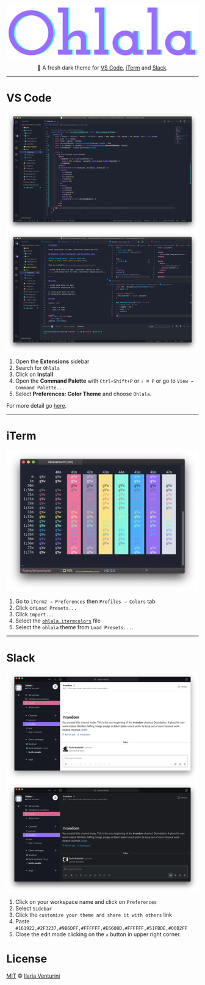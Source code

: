 <div align="center" style="text-align: center;">

  ![logo](./vscode/assets/logo.png)

  🌈 A fresh dark theme for [VS Code](https://code.visualstudio.com/), [iTerm](https://www.iterm2.com/) and [Slack](https://slack.com/).

</div>

---

# VS Code

![VSCode JSX](./vscode/assets/jsx.png)
![VSCode Markdown CSS HTML Typescript](./vscode/assets/markdown-css-html-typescript.png)

1. Open the **Extensions** sidebar
2. Search for `Ohlala`
3. Click on **Install**
4. Open the **Command Palette** with `Ctrl+Shift+P` or `⇧ ⌘ P` or go to `View → Command Palette...`
5. Select **Preferences: Color Theme** and choose `Ohlala`.

For more detail go [here](https://github.com/ilariaventurini/ohlala/tree/master/vscode).

---

# iTerm

![iTerm](./vscode/assets/iTerm.png)

1. Go to `iTerm2 → Preferences` then `Profiles → Colors` tab
2. Click on`Load Presets...`
3. Click `Import...`
4. Select the [`ohlala.itermcolors`](ohlala.itermcolors) file
5. Select the `ohlala` theme from `Load Presets...`.

---

# Slack

![Slack light](./vscode/assets/slack-light.png)
![Slack dark](./vscode/assets/slack-dark.png)

1. Click on your workspace name and click on `Preferences`
2. Select `Sidebar`
3. Click the `customize your theme and share it with others` link
4. Paste `#161922,#2F3237,#9B6DFF,#FFFFFF,#E6608D,#FFFFFF,#51FBDE,#00B2FF`
5. Close the edit mode clicking on the `x` button in upper right corner.

# License

[MIT](https://github.com/ilariaventurini/ohlala/blob/master/LICENSE) © [Ilaria Venturini](https://github.com/ilariaventurini)
